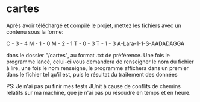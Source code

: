 # cartes
Après avoir téléchargé et compilé le projet,
mettez les fichiers avec un contenu sous la forme:

C​ - 3 - 4
M​ - 1 - 0
M​ - 2 - 1
T​ - 0 - 3
T​ - 1 - 3
A​ -Lara-1-1-S-AADADAGGA

dans le dossier "/cartes", au format .txt de préférence.
Une fois le programme lancé, celui-ci vous demandera de renseigner le nom du fichier à lire,
une fois le nom renseigné, le programme affichera dans un premier dans le fichier tel qu'il est,
puis le résultat du traitement des données

PS: Je n'ai pas pu finir mes tests JUnit à cause de conflits de chemins relatifs sur ma machine,
que je n'ai pas pu résoudre en temps et en heure.

